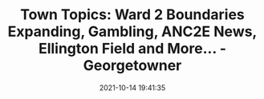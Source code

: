 ---
"title": "Town Topics: Ward 2 Boundaries Expanding, Gambling, ANC2E News, Ellington Field and More... - Georgetowner"
"date": "2021-10-14 19:41:35"
"feed_name": "GOOGLENEWSCONSTRUCTION"
"feed_website": "https://news.google.com/search?q=construction%2Bincident&hl=en-US&gl=US&ceid=US:en"
"feed_rss": "https://news.google.com/rss/search?q=construction%2Bincident&hl=en-US&gl=US&ceid=US:en"
"link": "https://georgetowner.com/articles/2021/10/14/town-topics-ward-2-boundaries-expanding-gambling/"
"source": "{'href': 'https://georgetowner.com', 'title': 'Georgetowner'}"
"file": "_posts/2021-1-1-03ed685647a51be0251b1a4bb8d614e2485178f6.md"
"accident": "0"
"drilling": "0"
"dead": "0"
"injured": "0"
"arrested": "0"
"place": "unknown place"
"where": "unknown site"
"causes": "unknown"
"place_uri": "unknown place"
---